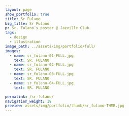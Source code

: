 ```yaml
---
layout: page
show_portfolio: true
title: Sr Fulano
big_title: Sr Fulano
p: Sr. Fulano´s poster @ Jazville Club.
tags:
  - design
  - illustration
image_path: ../assets/img/portfolio/full/
images:
  - name: sr_fulano-01-FULL.jpg
    text: SR. FULANO
  - name: sr_fulano-02-FULL.jpg
    text: SR. FULANO
  - name: sr_fulano-03-FULL.jpg
    text: SR. FULANO
  - name: sr_fulano-04-FULL.jpg
    text: SR. FULANO

permalink: /sr-fulano/
navigation_weight: 18
preview: assets/img/portfolio/thumb/sr_fulano-THMB.jpg
---
```

